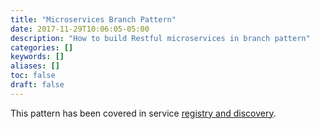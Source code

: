 ```yaml
---
title: "Microservices Branch Pattern"
date: 2017-11-29T10:06:05-05:00
description: "How to build Restful microservices in branch pattern"
categories: []
keywords: []
aliases: []
toc: false
draft: false
---
```


This pattern has been covered in service [registry and discovery][].


[registry and discovery]: /tutorial/common/discovery/
